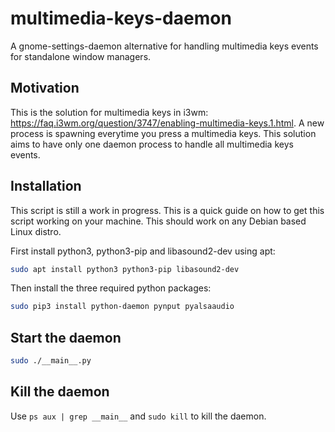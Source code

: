 # multimedia-keys-daemon
A gnome-settings-daemon alternative for handling multimedia keys events for standalone window managers.

## Motivation
This is the solution for multimedia keys in i3wm: https://faq.i3wm.org/question/3747/enabling-multimedia-keys.1.html. A new process is spawning everytime you press a multimedia keys. This solution aims to have only one daemon process to handle all multimedia keys events.

## Installation
This script is still a work in progress. This is a quick guide on how to get this script working on your machine. This should work on any Debian based Linux distro.

First install python3, python3-pip and libasound2-dev using apt:
```bash
sudo apt install python3 python3-pip libasound2-dev
```

Then install the three required python packages:
```bash
sudo pip3 install python-daemon pynput pyalsaaudio
```

## Start the daemon
```bash
sudo ./__main__.py
```

## Kill the daemon
Use `ps aux | grep __main__` and `sudo kill` to kill the daemon.
